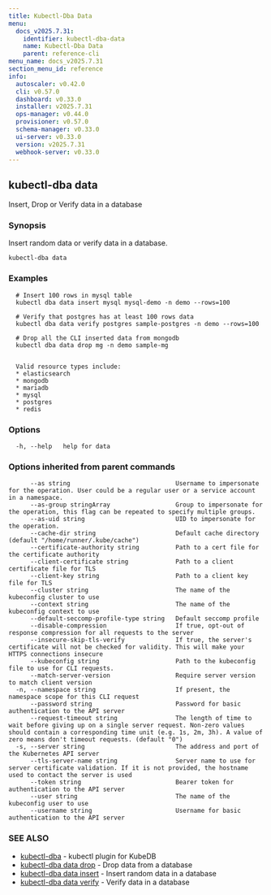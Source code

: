 ```yaml
---
title: Kubectl-Dba Data
menu:
  docs_v2025.7.31:
    identifier: kubectl-dba-data
    name: Kubectl-Dba Data
    parent: reference-cli
menu_name: docs_v2025.7.31
section_menu_id: reference
info:
  autoscaler: v0.42.0
  cli: v0.57.0
  dashboard: v0.33.0
  installer: v2025.7.31
  ops-manager: v0.44.0
  provisioner: v0.57.0
  schema-manager: v0.33.0
  ui-server: v0.33.0
  version: v2025.7.31
  webhook-server: v0.33.0
---
```


## kubectl-dba data

Insert, Drop or Verify data in a database

### Synopsis

Insert random data or verify data in a database.

```
kubectl-dba data
```

### Examples

```
  # Insert 100 rows in mysql table
  kubectl dba data insert mysql mysql-demo -n demo --rows=100
  
  # Verify that postgres has at least 100 rows data
  kubectl dba data verify postgres sample-postgres -n demo --rows=100
  
  # Drop all the CLI inserted data from mongodb
  kubectl dba data drop mg -n demo sample-mg
  
  
  Valid resource types include:
  * elasticsearch
  * mongodb
  * mariadb
  * mysql
  * postgres
  * redis
```

### Options

```
  -h, --help   help for data
```

### Options inherited from parent commands

```
      --as string                             Username to impersonate for the operation. User could be a regular user or a service account in a namespace.
      --as-group stringArray                  Group to impersonate for the operation, this flag can be repeated to specify multiple groups.
      --as-uid string                         UID to impersonate for the operation.
      --cache-dir string                      Default cache directory (default "/home/runner/.kube/cache")
      --certificate-authority string          Path to a cert file for the certificate authority
      --client-certificate string             Path to a client certificate file for TLS
      --client-key string                     Path to a client key file for TLS
      --cluster string                        The name of the kubeconfig cluster to use
      --context string                        The name of the kubeconfig context to use
      --default-seccomp-profile-type string   Default seccomp profile
      --disable-compression                   If true, opt-out of response compression for all requests to the server
      --insecure-skip-tls-verify              If true, the server's certificate will not be checked for validity. This will make your HTTPS connections insecure
      --kubeconfig string                     Path to the kubeconfig file to use for CLI requests.
      --match-server-version                  Require server version to match client version
  -n, --namespace string                      If present, the namespace scope for this CLI request
      --password string                       Password for basic authentication to the API server
      --request-timeout string                The length of time to wait before giving up on a single server request. Non-zero values should contain a corresponding time unit (e.g. 1s, 2m, 3h). A value of zero means don't timeout requests. (default "0")
  -s, --server string                         The address and port of the Kubernetes API server
      --tls-server-name string                Server name to use for server certificate validation. If it is not provided, the hostname used to contact the server is used
      --token string                          Bearer token for authentication to the API server
      --user string                           The name of the kubeconfig user to use
      --username string                       Username for basic authentication to the API server
```

### SEE ALSO

* [kubectl-dba](/docs/v2025.7.31/reference/cli/kubectl-dba)	 - kubectl plugin for KubeDB
* [kubectl-dba data drop](/docs/v2025.7.31/reference/cli/kubectl-dba_data_drop)	 - Drop data from a database
* [kubectl-dba data insert](/docs/v2025.7.31/reference/cli/kubectl-dba_data_insert)	 - Insert random data in a database
* [kubectl-dba data verify](/docs/v2025.7.31/reference/cli/kubectl-dba_data_verify)	 - Verify data in a database

